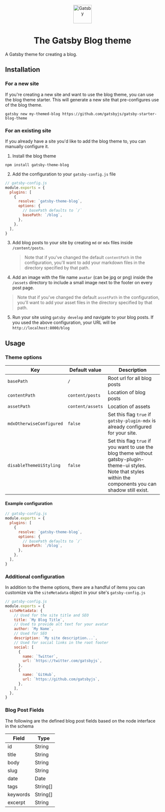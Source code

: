 <p align="center">
  <a href="https://www.gatsbyjs.org">
    <img alt="Gatsby" src="https://www.gatsbyjs.org/monogram.svg" width="60" />
  </a>
</p>
<h1 align="center">
  The Gatsby Blog theme
</h1>

A Gatsby theme for creating a blog.

## Installation

### For a new site

If you're creating a new site and want to use the blog theme, you can use the blog theme starter. This will generate a new site that pre-configures use of the blog theme.

```shell
gatsby new my-themed-blog https://github.com/gatsbyjs/gatsby-starter-blog-theme
```

### For an existing site

If you already have a site you'd like to add the blog theme to, you can manually configure it.

1. Install the blog theme

```shell
npm install gatsby-theme-blog
```

2. Add the configuration to your `gatsby-config.js` file

```js
// gatsby-config.js
module.exports = {
  plugins: [
    {
      resolve: `gatsby-theme-blog`,
      options: {
        // basePath defaults to `/`
        basePath: `/blog`,
      },
    },
  ],
}
```

3. Add blog posts to your site by creating `md` or `mdx` files inside `/content/posts`.

   > Note that if you've changed the default `contentPath` in the configuration, you'll want to add your markdown files in the directory specified by that path.

4. Add an image with the file name `avatar` (can be jpg or png) inside the `/assets` directory to include a small image next to the footer on every post page.

> Note that if you've changed the default `assetPath` in the configuration, you'll want to add your asset files in the directory specified by that path.

5. Run your site using `gatsby develop` and navigate to your blog posts. If you used the above configuration, your URL will be `http://localhost:8000/blog`

## Usage

### Theme options

| Key                      | Default value    | Description                                                                                                                                                      |
| ------------------------ | ---------------- | ---------------------------------------------------------------------------------------------------------------------------------------------------------------- |
| `basePath`               | `/`              | Root url for all blog posts                                                                                                                                      |
| `contentPath`            | `content/posts`  | Location of blog posts                                                                                                                                           |
| `assetPath`              | `content/assets` | Location of assets                                                                                                                                               |
| `mdxOtherwiseConfigured` | `false`          | Set this flag `true` if `gatsby-plugin-mdx` is already configured for your site.                                                                                 |
| `disableThemeUiStyling`  | `false`          | Set this flag `true` if you want to use the blog theme without gatsby-plugin-theme-ui styles. Note that styles within the components you can shadow still exist. |

#### Example configuration

```js
// gatsby-config.js
module.exports = {
  plugins: [
    {
      resolve: `gatsby-theme-blog`,
      options: {
        // basePath defaults to `/`
        basePath: `/blog`,
      },
    },
  ],
}
```

### Additional configuration

In addition to the theme options, there are a handful of items you can customize via the `siteMetadata` object in your site's `gatsby-config.js`

```js
// gatsby-config.js
module.exports = {
  siteMetadata: {
    // Used for the site title and SEO
    title: `My Blog Title`,
    // Used to provide alt text for your avatar
    author: `My Name`,
    // Used for SEO
    description: `My site description...`,
    // Used for social links in the root footer
    social: [
      {
        name: `Twitter`,
        url: `https://twitter.com/gatsbyjs`,
      },
      {
        name: `GitHub`,
        url: `https://github.com/gatsbyjs`,
      },
    ],
  },
}
```

### Blog Post Fields

The following are the defined blog post fields based on the node interface in the schema

| Field    | Type     |
| -------- | -------- |
| id       | String   |
| title    | String   |
| body     | String   |
| slug     | String   |
| date     | Date     |
| tags     | String[] |
| keywords | String[] |
| excerpt  | String   |
